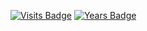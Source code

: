 [![Visits Badge](https://badges.pufler.dev/visits/tolba-00/tolba-00)](https://badges.pufler.dev)   [![Years Badge](https://badges.pufler.dev/years/tolba-00)](https://badges.pufler.dev)
